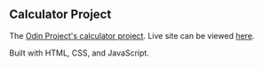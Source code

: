 ## Calculator Project
The [Odin Project's calculator project](https://www.theodinproject.com/lessons/foundations-calculator). Live site can be viewed [here](https://kathitram.github.io/calculator/).

Built with HTML, CSS, and JavaScript.
